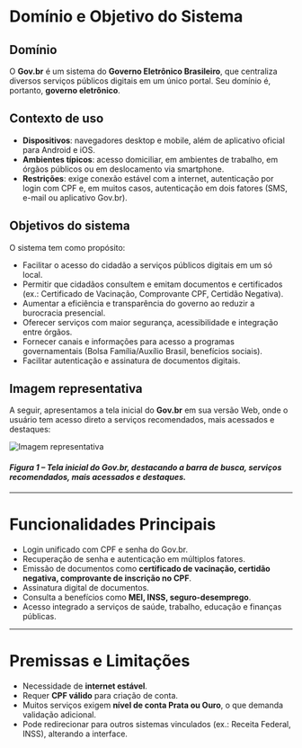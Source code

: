 # Domínio e Objetivo do Sistema

## Domínio
O **Gov.br** é um sistema do **Governo Eletrônico Brasileiro**, que centraliza diversos serviços públicos digitais em um único portal. Seu domínio é, portanto, **governo eletrônico**.

## Contexto de uso
- **Dispositivos**: navegadores desktop e mobile, além de aplicativo oficial para Android e iOS.  
- **Ambientes típicos**: acesso domiciliar, em ambientes de trabalho, em órgãos públicos ou em deslocamento via smartphone.  
- **Restrições**: exige conexão estável com a internet, autenticação por login com CPF e, em muitos casos, autenticação em dois fatores (SMS, e-mail ou aplicativo Gov.br).

## Objetivos do sistema
O sistema tem como propósito:
- Facilitar o acesso do cidadão a serviços públicos digitais em um só local.  
- Permitir que cidadãos consultem e emitam documentos e certificados (ex.: Certificado de Vacinação, Comprovante CPF, Certidão Negativa). 
- Aumentar a eficiência e transparência do governo ao reduzir a burocracia presencial.  
- Oferecer serviços com maior segurança, acessibilidade e integração entre órgãos.
- Fornecer canais e informações para acesso a programas governamentais (Bolsa Família/Auxílio Brasil, benefícios sociais).
- Facilitar autenticação e assinatura de documentos digitais.

## Imagem representativa

A seguir, apresentamos a tela inicial do **Gov.br** em sua versão Web, onde o usuário tem acesso direto a serviços recomendados, mais acessados e destaques:

![Imagem representativa](https://github.com/user-attachments/assets/4ab24472-6a04-45ef-948d-9a71e40a3c83)
#### *Figura 1 – Tela inicial do Gov.br, destacando a barra de busca, serviços recomendados, mais acessados e destaques.*
---

# Funcionalidades Principais
- Login unificado com CPF e senha do Gov.br.  
- Recuperação de senha e autenticação em múltiplos fatores.  
- Emissão de documentos como **certificado de vacinação, certidão negativa, comprovante de inscrição no CPF**.  
- Assinatura digital de documentos.  
- Consulta a benefícios como **MEI, INSS, seguro-desemprego**.  
- Acesso integrado a serviços de saúde, trabalho, educação e finanças públicas.  

---

# Premissas e Limitações
- Necessidade de **internet estável**.  
- Requer **CPF válido** para criação de conta.  
- Muitos serviços exigem **nível de conta Prata ou Ouro**, o que demanda validação adicional.  
- Pode redirecionar para outros sistemas vinculados (ex.: Receita Federal, INSS), alterando a interface.  
